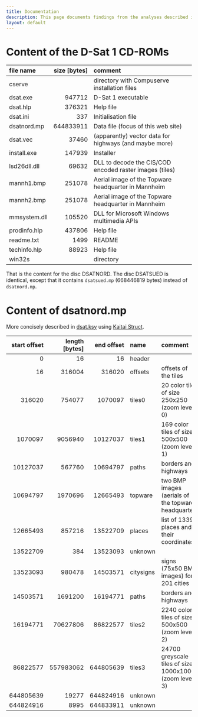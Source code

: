 ```yaml
---
title: Documentation
description: This page documents findings from the analyses described in the posts.
layout: default
---
```


# Content of the D-Sat 1 CD-ROMs

| file name     | size [bytes] | comment                                                 |
| :------------ | -----------: | :------------------------------------------------------ |
| cserve        |              | directory with Compuserve installation files            |
| dsat.exe      |       947712 | D-Sat 1 executable                                      |
| dsat.hlp      |       376321 | Help file                                               |
| dsat.ini      |          337 | Initialisation file                                     |
| dsatnord.mp   |    644833911 | Data file (focus of this web site)                      |
| dsat.vec      |        37460 | (apparently) vector data for highways (and maybe more)  |
| install.exe   |       147939 | Installer                                               |
| lsd26dll.dll  |        69632 | DLL to decode the CIS/COD encoded raster images (tiles) |
| mannh1.bmp    |       251078 | Aerial image of the Topware headquarter in Mannheim     |
| mannh2.bmp    |       251078 | Aerial image of the Topware headquarter in Mannheim     |
| mmsystem.dll  |       105520 | DLL for Microsoft Windows multimedia APIs               |
| prodinfo.hlp  |       437806 | Help file                                               |
| readme.txt    |         1499 | README                                                  |
| techinfo.hlp  |        88923 | Help file                                               |
| win32s        |              | directory                                               |

That is the content for the disc DSATNORD. The disc DSATSUED is
identical, except that it contains `dsatsued.mp` (668446819 bytes)
instead of `dsatnord.mp`.

# Content of dsatnord.mp

More concisely described in [dsat.ksy](src/dsat.ksy) using [Kaitai Struct](https://kaitai.io/).

| start offset | length [bytes] | end offset | name      | comment                                                |
| -----------: | -------------: | ---------: | :-------- | :----------------------------------------------------- |
|            0 |             16 |         16 | header    |                                                        |
|           16 |         316004 |     316020 | offsets   | offsets of the tiles                                   |
|       316020 |         754077 |    1070097 | tiles0    | 20 color tiles of size 250x250 (zoom level 0)          |
|      1070097 |        9056940 |   10127037 | tiles1    | 169 color tiles of size 500x500 (zoom level 1)         |
|     10127037 |         567760 |   10694797 | paths     | borders and highways                                   |
|     10694797 |        1970696 |   12665493 | topware   | two BMP images (aerials of the topware headquarter)    |
|     12665493 |         857216 |   13522709 | places    | list of 13394 places and their coordinates             |
|     13522709 |            384 |   13523093 | unknown   |                                                        |
|     13523093 |         980478 |   14503571 | citysigns | signs (75x50 BMP images) for 201 cities                |
|     14503571 |        1691200 |   16194771 | paths     | borders and highways                                   |
|     16194771 |       70627806 |   86822577 | tiles2    | 2240 color tiles of size 500x500 (zoom level 2)        |
|     86822577 |      557983062 |  644805639 | tiles3    | 24700 greyscale tiles of size 1000x1000 (zoom level 3) |
|    644805639 |          19277 |  644824916 | unknown   |                                                        |
|    644824916 |           8995 |  644833911 | unknown   |                                                        |
